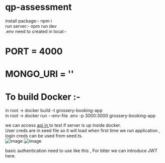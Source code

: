 ﻿# qp-assessment
 install package:- npm i <br />
 run server:- npm run dev <br />
 .env need to created in local:- <br />
 # PORT = 4000 <br />
# MONGO_URI = '' <br />
# To build Docker :- <br />
 in root ->  docker build -t grossery-booking-app  <br />
 in root -> docker run --env-file .env -p 3000:3000 grossery-booking-app <br />

 we can access [api in ](http://localhost:3000/admin)  to test if server is up inside docker. <br />
User creds are in seed file so it will load when first time we run application , login creds can be used from seed.ts. <br />
![image](https://github.com/prahllad/qp-assessment/assets/24870797/2d833af8-e95c-459c-9e38-c76c90a71b74)
![image](https://github.com/prahllad/qp-assessment/assets/24870797/f7a9d281-c49f-4e79-b6ba-5f619203c23c)

basic authentication need to use like this , For btter we can introduce JWT here.
